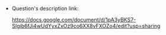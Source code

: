 + Question's description link:

    https://docs.google.com/document/d/1pA3yBKS7-Slgib6fJi4wUdYyxZxOz9co6XX8vFXOZo4/edit?usp=sharing